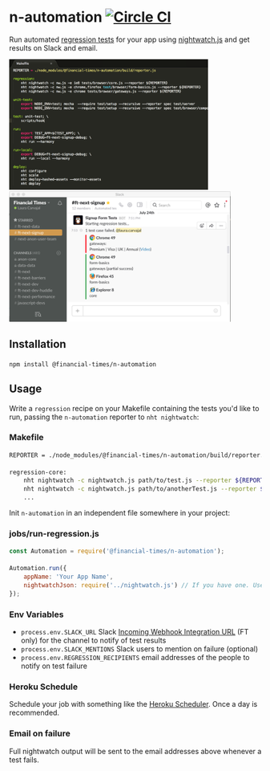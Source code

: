 # n-automation [![Circle CI](https://circleci.com/gh/Financial-Times/n-automation.svg?style=svg)](https://circleci.com/gh/Financial-Times/n-automation)

Run automated [regression tests](https://en.wikipedia.org/wiki/Regression_testing) for your app using [nightwatch.js](http://nightwatchjs.org/) and get results on Slack and email.

<img src="doc/makefile.png" height="260"> <img src="doc/slacknotif.png" height="260">

## Installation

`npm install @financial-times/n-automation`

## Usage

Write a `regression` recipe on your Makefile containing the tests you'd like to run, passing the `n-automation` reporter to `nht nightwatch`:

### Makefile
```bash
REPORTER = ./node_modules/@financial-times/n-automation/build/reporter.js

regression-core:
	nht nightwatch -c nightwatch.js path/to/test.js --reporter ${REPORTER}
	nht nightwatch -c nightwatch.js path/to/anotherTest.js --reporter ${REPORTER}
	...
```

Init `n-automation` in an independent file somewhere in your project:

### jobs/run-regression.js

```js
const Automation = require('@financial-times/n-automation');

Automation.run({
	appName: 'Your App Name',
	nightwatchJson: require('../nightwatch.js') // If you have one. Uses `n-heroku-tools` default otherwise.
});
```
### Env Variables

- `process.env.SLACK_URL` Slack [Incoming Webhook Integration URL](https://financialtimes.slack.com/apps/new/A0F7XDUAZ-incoming-webhooks) (FT only) for the channel to notify of test results
- `process.env.SLACK_MENTIONS` Slack users to mention on failure (optional)
- `process.env.REGRESSION_RECIPIENTS` email addresses of the people to notify on test failure

### Heroku Schedule

Schedule your job with something like the [Heroku Scheduler](https://elements.heroku.com/addons/scheduler). Once a day is recommended.

### Email on failure

Full nightwatch output will be sent to the email addresses above whenever a test fails.
